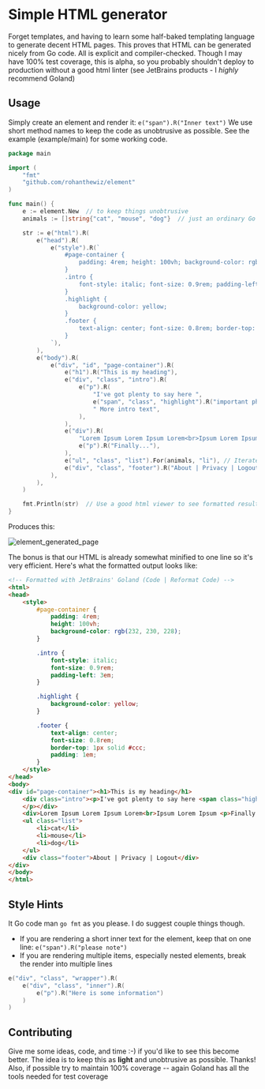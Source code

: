 # Simple HTML generator
Forget templates, and having to learn some half-baked templating language to generate decent HTML pages.
This proves that HTML can be generated nicely from Go code. All is explicit and compiler-checked.
Though I may have 100% test coverage, this is alpha, so you probably shouldn't deploy to production without a good html linter (see JetBrains products - I *highly* recommend Goland)

## Usage
Simply create an element and render it: `e("span").R("Inner text")`
We use short method names to keep the code as unobtrusive as possible.
See the example (example/main) for some working code.

```go
package main

import (
	"fmt"
	"github.com/rohanthewiz/element"
)

func main() {
    e := element.New  // to keep things unobtrusive
    animals := []string{"cat", "mouse", "dog"}  // just an ordinary Go slice

    str := e("html").R(
        e("head").R(
            e("style").R(`
                #page-container {
                    padding: 4rem; height: 100vh; background-color: rgb(232, 230, 228);
                }
                .intro {
                    font-style: italic; font-size: 0.9rem; padding-left: 3em;
                }
                .highlight {
                    background-color: yellow;
                }			
                .footer {
                    text-align: center; font-size: 0.8rem; border-top: 1px solid #ccc; padding: 1em;
                }
            `), 
        ),
        e("body").R(
            e("div", "id", "page-container").R(
                e("h1").R("This is my heading"),
                e("div", "class", "intro").R(
                    e("p").R(
                        "I've got plenty to say here ",
                        e("span", "class", "highlight").R("important phrase!"),
                        " More intro text",
                    ),
                ),
                e("div").R(
                    "Lorem Ipsum Lorem Ipsum Lorem<br>Ipsum Lorem Ipsum ",
                    e("p").R("Finally..."),
                ),
                e("ul", "class", "list").For(animals, "li"), // Iterate my slice - move over Angular!
                e("div", "class", "footer").R("About | Privacy | Logout"),
            ),
        ),
    )

    fmt.Println(str)  // Use a good html viewer to see formatted result
}
```

Produces this:

![element_generated_page](https://user-images.githubusercontent.com/1130495/32986574-dc894b08-cc9a-11e7-82eb-f62fffb84895.png)

The bonus is that our HTML is already somewhat minified to one line so it's very efficient.
Here's what the formatted output looks like:

```html
<!-- Formatted with JetBrains' Goland (Code | Reformat Code) -->
<html>
<head>
    <style>
        #page-container {
            padding: 4rem;
            height: 100vh;
            background-color: rgb(232, 230, 228);
        }

        .intro {
            font-style: italic;
            font-size: 0.9rem;
            padding-left: 3em;
        }

        .highlight {
            background-color: yellow;
        }

        .footer {
            text-align: center;
            font-size: 0.8rem;
            border-top: 1px solid #ccc;
            padding: 1em;
        }
    </style>
</head>
<body>
<div id="page-container"><h1>This is my heading</h1>
    <div class="intro"><p>I've got plenty to say here <span class="highlight">important phrase!</span> More intro text
    </p></div>
    <div>Lorem Ipsum Lorem Ipsum Lorem<br>Ipsum Lorem Ipsum <p>Finally...</p></div>
    <ul class="list">
        <li>cat</li>
        <li>mouse</li>
        <li>dog</li>
    </ul>
    <div class="footer">About | Privacy | Logout</div>
</div>
</body>
</html>
```

## Style Hints
It Go code man `go fmt` as you please. I do suggest couple things though.

* If you are rendering a short inner text for the element, keep that on one line: `e("span").R("please note")`
* If you are rendering multiple items, especially nested elements, break the render into multiple lines

```go
e("div", "class", "wrapper").R(
	e("div", "class", "inner").R(
		e("p").R("Here is some information")
	)
)
```

## Contributing
Give me some ideas, code, and time :-) if you'd like to see this become better.
The idea is to keep this as **light** and unobtrusive as possible. Thanks!
Also, if possible try to maintain 100% coverage -- again Goland has all the tools needed for test coverage